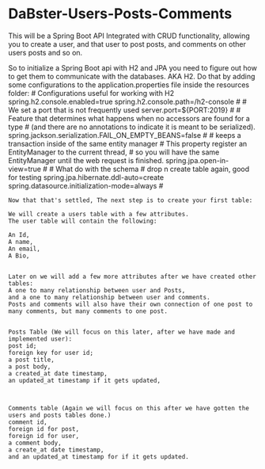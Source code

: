 # DaBster-Users-Posts-Comments
This will be a Spring Boot API Integrated with CRUD functionality, allowing you to create a user, and that user to post posts, and comments on other users posts and so on. 


So to initialize a Spring Boot api with H2 and JPA you need to figure out how to get them to communicate with the databases. AKA H2. Do that by adding some configurations to the application.properties file inside the resources folder:
        # Configurations useful for working with H2
        spring.h2.console.enabled=true
        spring.h2.console.path=/h2-console
        #
        # We set a port that is not frequently used
        server.port=${PORT:2019}
        #
        # Feature that determines what happens when no accessors are found for a type
        # (and there are no annotations to indicate it is meant to be serialized).
        spring.jackson.serialization.FAIL_ON_EMPTY_BEANS=false
        #
        # keeps a transaction inside of the same entity manager
        # This property register an EntityManager to the current thread,
        # so you will have the same EntityManager until the web request is finished.
        spring.jpa.open-in-view=true
        #
        # What do with the schema
        # drop n create table again, good for testing
        spring.jpa.hibernate.ddl-auto=create
        spring.datasource.initialization-mode=always
        #
        
        

    Now that that's settled, The next step is to create your first table:
    
    We will create a users table with a few attributes. 
    The user table will contain the following:
    
    An Id,
    A name,
    An email,
    A Bio,
    
    
    Later on we will add a few more attributes after we have created other tables:
    A one to many relationship between user and Posts,
    and a one to many relationship between user and comments.
    Posts and comments will also have their own connection of one post to many comments, but many comments to one post.
    
    
    Posts Table (We will focus on this later, after we have made and implemented user):
    post id;
    foreign key for user id;
    a post title,
    a post body,
    a created_at date timestamp,
    an updated_at timestamp if it gets updated,
    
    
    
    Comments table (Again we will focus on this after we have gotten the users and posts tables done.)
    comment id,
    foreign id for post,
    foreign id for user,
    a comment body,
    a create_at date timestamp,
    and an updated_at timestamp for if it gets updated.
    
    